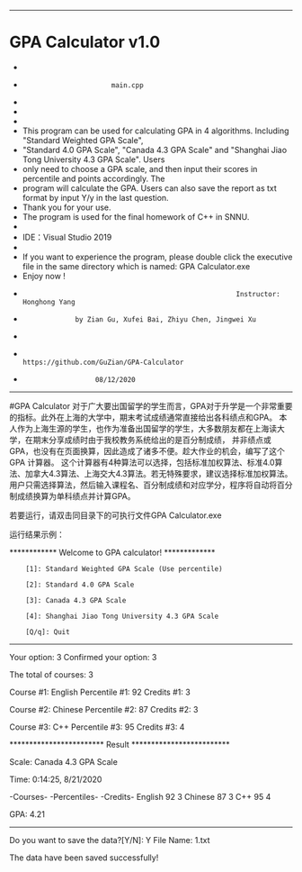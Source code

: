 
**********************************************************************************************************************
 #				        GPA Calculator v1.0
 *
 *				             main.cpp
 *
 *
 *
 * This program can be used for calculating GPA in 4 algorithms. Including "Standard Weighted GPA Scale", 
 * "Standard 4.0 GPA Scale", "Canada 4.3 GPA Scale" and  "Shanghai Jiao Tong University 4.3 GPA Scale". Users 
 * only need to choose a GPA scale, and then input their scores in percentile and points accordingly. The 
 * program will calculate the GPA. Users can also save the report as txt format by input Y/y in the last question. 
 * Thank you for your use.
 * The program is used for the final homework of C++ in SNNU.
 *
 * IDE：Visual Studio 2019
 *
 * If you want to experience the program, please double click the executive file in the same directory which is named: GPA Calculator.exe
 * Enjoy now !  
 *                                                          Instructor: Honghong Yang 
 *		            by Zian Gu, Xufei Bai, Zhiyu Chen, Jingwei Xu
 *
 *                                           https://github.com/GuZian/GPA-Calculator
 *			   	         08/12/2020
**********************************************************************************************************************

#GPA Calculator
对于广大要出国留学的学生而言，GPA对于升学是一个非常重要的指标。此外在上海的大学中，期末考试成绩通常直接给出各科绩点和GPA。
本人作为上海生源的学生，也作为准备出国留学的学生，大多数朋友都在上海读大学，在期末分享成绩时由于我校教务系统给出的是百分制成绩，
并非绩点或GPA，也没有在页面换算，因此造成了诸多不便。趁大作业的机会，编写了这个GPA 计算器。
这个计算器有4种算法可以选择，包括标准加权算法、标准4.0算法、加拿大4.3算法、上海交大4.3算法。若无特殊要求，建议选择标准加权算法。
用户只需选择算法，然后输入课程名、百分制成绩和对应学分，程序将自动将百分制成绩换算为单科绩点并计算GPA。

若要运行，请双击同目录下的可执行文件GPA Calculator.exe

运行结果示例：

************    Welcome to GPA calculator!      *************


        [1]: Standard Weighted GPA Scale (Use percentile)

        [2]: Standard 4.0 GPA Scale

        [3]: Canada 4.3 GPA Scale

        [4]: Shanghai Jiao Tong University 4.3 GPA Scale

        [Q/q]: Quit


*************************************************************

Your option: 3
Confirmed your option: 3

The total of courses: 3

Course #1: English
Percentile #1: 92
Credits #1: 3

Course #2: Chinese
Percentile #2: 87
Credits #2: 3

Course #3: C++
Percentile #3: 95
Credits #3: 4


************************   Result   *************************

Scale: Canada 4.3 GPA Scale

Time: 0:14:25, 8/21/2020

-Courses-           -Percentiles-       -Credits-
English               92                       3
Chinese              87                       3
C++                   95                       4

GPA: 4.21

*************************************************************

Do you want to save the data?[Y/N]: Y
File Name: 1.txt

The data have been saved successfully!